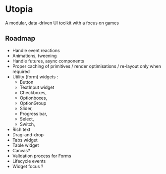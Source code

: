 # Utopia

A modular, data-driven UI toolkit with a focus on games

## Roadmap 

* Handle event reactions 
* Animations, tweening
* Handle futures, async components
* Proper caching of primitives / render optimisations / re-layout only when required 
* Utility (form) widgets : 
	* Button
	* TextInput widget
	* Checkboxes,
	* Optionboxes,
	* OptionGroup
	* Slider,
	* Progress bar,
	* Select,
	* Switch,
* Rich text
* Drag-and-drop
* Tabs widget
* Table widget
* Canvas?
* Validation process for Forms
* Lifecycle events
* Widget focus ? 
